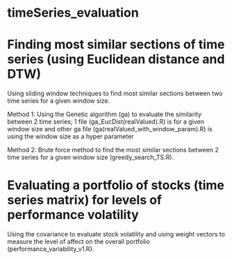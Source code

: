# timeSeries_evaluation

# Finding most similar sections of time series (using Euclidean distance and DTW)
Using sliding window techniques to find most similar sections between two time series for a given window size.

Method 1: Using the Genetic algorithm (ga) to evaluate the similarity between 2 time series; 1 file (ga_EucDist(realValued).R) is for a given window size and other ga file (ga(realValued_with_window_param).R) is using the window size as a hyper parameter 

Method 2: Brute force method to find the most similar sections between 2 time series for a given window size (greedy_search_TS.R).  


# Evaluating a portfolio of stocks (time series matrix) for levels of performance volatility
Using the covariance to evaluate stock volatility and using weight vectors to measure the level of affect on the overall portfolio (performance_variability_v1.R).   

